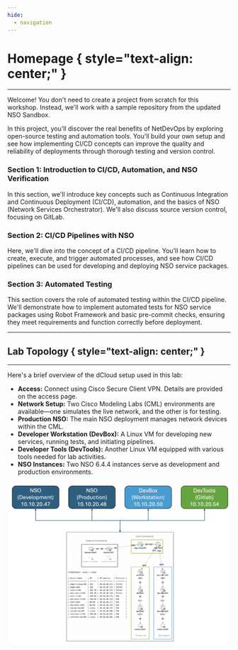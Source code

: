 ```yaml
---
hide:
  - navigation
---
```

# **Homepage** { style="text-align: center;" }

---
Welcome! You don't need to create a project from scratch for this workshop. Instead, we'll work with a sample repository from the updated NSO Sandbox.

In this project, you'll discover the real benefits of NetDevOps by exploring open-source testing and automation tools. You'll build your own setup and see how implementing CI/CD concepts can improve the quality and reliability of deployments through thorough testing and version control.

### **Section 1:** Introduction to CI/CD, Automation, and NSO Verification
In this section, we'll introduce key concepts such as Continuous Integration and Continuous Deployment (CI/CD), automation, and the basics of NSO (Network Services Orchestrator). We'll also discuss source version control, focusing on GitLab.

### **Section 2:** CI/CD Pipelines with NSO
Here, we'll dive into the concept of a CI/CD pipeline. You'll learn how to create, execute, and trigger automated processes, and see how CI/CD pipelines can be used for developing and deploying NSO service packages.

### **Section 3:** Automated Testing
This section covers the role of automated testing within the CI/CD pipeline. We'll demonstrate how to implement automated tests for NSO service packages using Robot Framework and basic pre-commit checks, ensuring they meet requirements and function correctly before deployment.


---
## **Lab Topology**  { style="text-align: center;" }
---
Here's a brief overview of the dCloud setup used in this lab:

- **Access:** Connect using Cisco Secure Client VPN. Details are provided on the access page.
- **Network Setup:** Two Cisco Modeling Labs (CML) environments are available—one simulates the live network, and the other is for testing.
- **Production NSO:** The main NSO deployment manages network devices within the CML.
- **Developer Workstation (DevBox):** A Linux VM for developing new services, running tests, and initiating pipelines.
- **Developer Tools (DevTools):** Another Linux VM equipped with various tools needed for lab activities.
- **NSO Instances:** Two NSO 6.4.4 instances serve as development and production environments.

![Lab Topology](assets/topology_lab.jpg)

